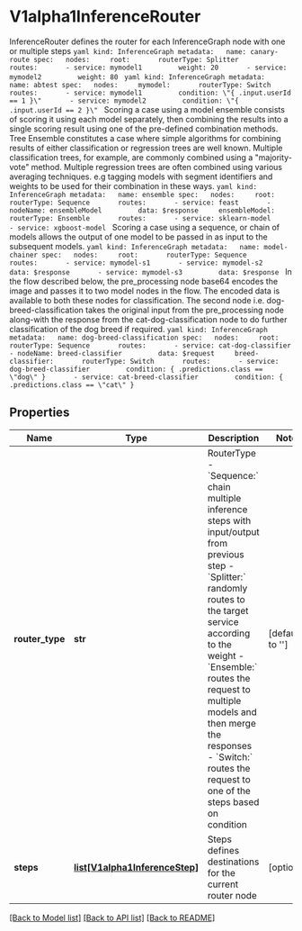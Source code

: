 # V1alpha1InferenceRouter

InferenceRouter defines the router for each InferenceGraph node with one or multiple steps  ```yaml kind: InferenceGraph metadata:   name: canary-route spec:   nodes:     root:       routerType: Splitter       routes:       - service: mymodel1         weight: 20       - service: mymodel2         weight: 80 ```  ```yaml kind: InferenceGraph metadata:   name: abtest spec:   nodes:     mymodel:       routerType: Switch       routes:       - service: mymodel1         condition: \"{ .input.userId == 1 }\"       - service: mymodel2         condition: \"{ .input.userId == 2 }\" ```  Scoring a case using a model ensemble consists of scoring it using each model separately, then combining the results into a single scoring result using one of the pre-defined combination methods.  Tree Ensemble constitutes a case where simple algorithms for combining results of either classification or regression trees are well known. Multiple classification trees, for example, are commonly combined using a \"majority-vote\" method. Multiple regression trees are often combined using various averaging techniques. e.g tagging models with segment identifiers and weights to be used for their combination in these ways. ```yaml kind: InferenceGraph metadata:   name: ensemble spec:   nodes:     root:       routerType: Sequence       routes:       - service: feast       - nodeName: ensembleModel         data: $response     ensembleModel:       routerType: Ensemble       routes:       - service: sklearn-model       - service: xgboost-model ```  Scoring a case using a sequence, or chain of models allows the output of one model to be passed in as input to the subsequent models. ```yaml kind: InferenceGraph metadata:   name: model-chainer spec:   nodes:     root:       routerType: Sequence       routes:       - service: mymodel-s1       - service: mymodel-s2         data: $response       - service: mymodel-s3         data: $response ```  In the flow described below, the pre_processing node base64 encodes the image and passes it to two model nodes in the flow. The encoded data is available to both these nodes for classification. The second node i.e. dog-breed-classification takes the original input from the pre_processing node along-with the response from the cat-dog-classification node to do further classification of the dog breed if required. ```yaml kind: InferenceGraph metadata:   name: dog-breed-classification spec:   nodes:     root:       routerType: Sequence       routes:       - service: cat-dog-classifier       - nodeName: breed-classifier         data: $request     breed-classifier:       routerType: Switch       routes:       - service: dog-breed-classifier         condition: { .predictions.class == \"dog\" }       - service: cat-breed-classifier         condition: { .predictions.class == \"cat\" } ```
## Properties
Name | Type | Description | Notes
------------ | ------------- | ------------- | -------------
**router_type** | **str** | RouterType  - &#x60;Sequence:&#x60; chain multiple inference steps with input/output from previous step  - &#x60;Splitter:&#x60; randomly routes to the target service according to the weight  - &#x60;Ensemble:&#x60; routes the request to multiple models and then merge the responses  - &#x60;Switch:&#x60; routes the request to one of the steps based on condition | [default to '']
**steps** | [**list[V1alpha1InferenceStep]**](V1alpha1InferenceStep.md) | Steps defines destinations for the current router node | [optional] 

[[Back to Model list]](../sdk_doc.md#documentation-for-models) [[Back to API list]](../sdk_doc.md#documentation-for-api-endpoints) [[Back to README]](../sdk_doc.md)


